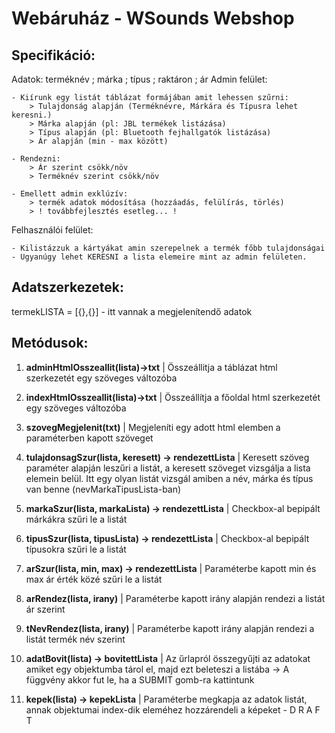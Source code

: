 # Webáruház - WSounds Webshop

## Specifikáció:

Adatok: terméknév ; márka ; típus ; raktáron ; ár
Admin felület:

    - Kiírunk egy listát táblázat formájában amit lehessen szűrni:
        > Tulajdonság alapján (Terméknévre, Márkára és Típusra lehet keresni.)
        > Márka alapján (pl: JBL termékek listázása)
        > Típus alapján (pl: Bluetooth fejhallgatók listázása)
        > Ár alapján (min - max között)

    - Rendezni:
        > Ár szerint csökk/növ
        > Terméknév szerint csökk/növ
        
    - Emellett admin exklúzív:
        > termék adatok módosítása (hozzáadás, felülírás, törlés)
        > ! továbbfejlesztés esetleg... !
    
Felhasználói felület:

    - Kilistázzuk a kártyákat amin szerepelnek a termék főbb tulajdonságai
    - Ugyanúgy lehet KERESNI a lista elemeire mint az admin felületen.

## Adatszerkezetek:

termekLISTA = [{},{}] - itt vannak a megjelenítendő adatok


## Metódusok:

1. **adminHtmlOsszeallit(lista)->txt** | Összeállitja a táblázat html szerkezetét egy szöveges változóba

2. **indexHtmlOsszeallit(lista)->txt** | Összeállítja a főoldal html szerkezetét egy szöveges változóba  

3. **szovegMegjelenit(txt)** | Megjeleníti egy adott html elemben a paraméterben kapott szöveget

4. **tulajdonsagSzur(lista, keresett) -> rendezettLista** | Keresett szöveg paraméter alapján leszűri a listát, a keresett szöveget vizsgálja a lista elemein belül. Itt egy olyan listát vizsgál amiben a név, márka és típus van benne (nevMarkaTipusLista-ban)

5. **markaSzur(lista, markaLista) -> rendezettLista** | Checkbox-al bepipált márkákra szűri le a listát

6. **tipusSzur(lista, tipusLista) -> rendezettLista** | Checkbox-al bepipált típusokra szűri le a listát

7. **arSzur(lista, min, max) -> rendezettLista** | Paraméterbe kapott min és max ár érték közé szűri le a listát

8. **arRendez(lista, irany)** | Paraméterbe kapott irány alapján rendezi a listát ár szerint

9. **tNevRendez(lista, irany)** | Paraméterbe kapott irány alapján rendezi a listát termék név szerint

10. **adatBovit(lista) -> bovitettLista** | Az űrlapról összegyűjti az adatokat amiket egy objektumba tárol el, majd ezt beleteszi a listába -> A függvény akkor fut le, ha a SUBMIT gomb-ra kattintunk

11. **kepek(lista) -> kepekLista** | Paraméterbe megkapja az adatok listát, annak objektumai index-dik eleméhez hozzárendeli a képeket - D R A F T
